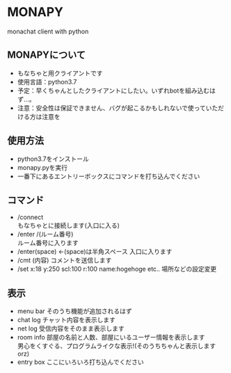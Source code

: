 # MONAPY
monachat client with python
## MONAPYについて
+ もなちゃと用クライアントです
+ 使用言語：python3.7
+ 予定：早くちゃんとしたクライアントにしたい。いずれbotを組み込むはず…。
+ 注意：安全性は保証できません、バグが起こるかもしれないで使っていただける方は注意を

## 使用方法
+ python3.7をインストール
+ monapy.pyを実行
+ 一番下にあるエントリーボックスにコマンドを打ち込んでください

## コマンド
+ /connect  
 もなちゃとに接続します(入口に入る)
+ /enter /(ルーム番号)  
 ルーム番号に入ります
+ /enter(space) ←(space)は半角スペース
 入口に入ります
+ /cmt (内容)
 コメントを送信します
+ /set x:18 y:250 scl:100 r:100 name:hogehoge etc..
 場所などの設定変更

## 表示
+ menu bar
 そのうち機能が追加されるはず
+ chat log
 チャット内容を表示します
+ net log
 受信内容をそのまま表示します
+ room info
 部屋の名前と人数、部屋にいるユーザー情報を表示します  
 男心をくすぐる、プログラムライクな表示!(そのうちちゃんと表示しますorz)
+ entry box
 ここにいろいろ打ち込んでください
